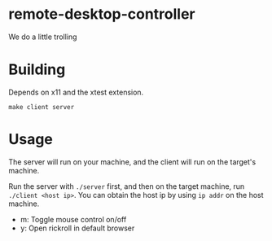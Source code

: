 # remote-desktop-controller
We do a little trolling

# Building

Depends on x11 and the xtest extension.

```
make client server
```

# Usage

The server will run on your machine, and the client will run on the target's machine.

Run the server with `./server` first, and then on the target machine, run `./client <host ip>`. You can obtain the host ip by using `ip addr` on the host machine.

* m: Toggle mouse control on/off
* y: Open rickroll in default browser
